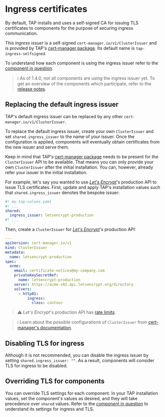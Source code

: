 # Ingress certificates

By default, TAP installs and uses a self-signed CA for issuing TLS certificates to components for the purpose of
securing ingress communication.

This _ingress issuer_ is a self-signed `cert-manager.io/v1/ClusterIssuer` and is provided by
TAP's [cert-manager package](../cert-manager/about.hbs.md). Its default name is `tap-ingress-selfsigned`.

To understand how each component is using the ingress issuer refer to the [component in question](../components.hbs.md).

> ℹ️ As of 1.4.0, not all components are using the ingress issuer yet. To get an overview of the components
> which participate, refer to the [release notes](../release-notes.hbs.md).

## Replacing the default ingress issuer

TAP's default ingress issuer can be replaced by any other `cert-manager.io/v1/ClusterIssuer`.

To replace the default ingress issuer, create your own `ClusterIssuer` and set `shared.ingress_issuer` to the name of
your issuer. Once the configuration is applied, components will eventually obtain certificates from the new issuer and
serve them.

Keep in mind that TAP's [cert-manager package](../cert-manager/about.hbs.md) needs to be present for
the `ClusterIssuer` API to be available. That means you can only provide your own `ClusterIssuer` after the initial
installation. You can, however, already refer your issuer in the initial installation.

For example, let's say you wanted to use [_Let's Encrypt_](https://letsencrypt.org)'s production API to issue TLS
certificates. First, update and apply TAP's installation values such that `shared.ingress_issuer` denotes the bespoke
issuer:

```yaml
#! my-tap-values.yaml
#! ...
shared:
  ingress_issuer: letsencrypt-production
#! ...
```

Then, create a `ClusterIssuer` for [_Let's Encrypt_](https://letsencrypt.org)'s production API:

```yaml
---
apiVersion: cert-manager.io/v1
kind: ClusterIssuer
metadata:
  name: letsencrypt-production
spec:
  acme:
    email: certificate-notices@my-company.com
    privateKeySecretRef:
      name: letsencrypt-production
    server: https://acme-v02.api.letsencrypt.org/directory
    solvers:
      - http01:
          ingress:
            class: contour
```

> ⚠️ _Let's Encrypt_'s production API has [rate limits](https://letsencrypt.org/docs/rate-limits/).

> ℹ️ Learn about the possible configurations of `ClusterIssuer`
> from [cert-manager's documentation](https://cert-manager.io/docs/configuration/).

## Disabling TLS for ingress

Although it is not recommended, you can disable the ingress issuer by setting `shared.ingress_issuer: ""`. As a result,
components will consider TLS for ingress to be disabled.

## Overriding TLS for components

You can override TLS settings for each component. In your TAP installation values, set the component's values as
desired, and they will take precedence over `shared` values. Refer to the [component in question](../components.hbs.md)
to understand its settings for ingress and TLS.

